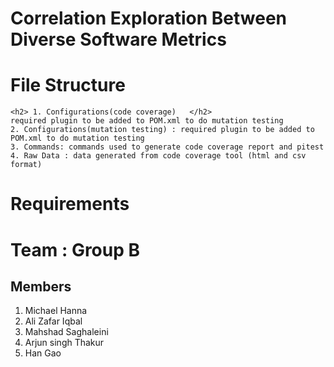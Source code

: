 # Correlation Exploration Between Diverse Software Metrics

<h1> File Structure </h1>

	<h2> 1. Configurations(code coverage)	</h2>
	required plugin to be added to POM.xml to do mutation testing
	2. Configurations(mutation testing)	: required plugin to be added to POM.xml to do mutation testing 
	3. Commands: commands used to generate code coverage report and pitest
	4. Raw Data : data generated from code coverage tool (html and csv format) 

<h1> Requirements </h1>

<h1> Team : Group B </h1>
  
<h2> Members </h2>

1. Michael Hanna
2. Ali Zafar Iqbal
3. Mahshad Saghaleini
4. Arjun singh Thakur
5. Han Gao
